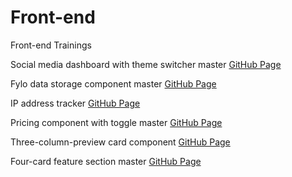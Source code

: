 # Front-end
Front-end Trainings

Social media dashboard with theme switcher master [GitHub Page](https://github.com/neo2enigma/social-media-dashboard-with-theme-switcher-master)

Fylo data storage component master [GitHub Page](https://github.com/neo2enigma/fylo-data-storage-component-master)

IP address tracker [GitHub Page](https://github.com/neo2enigma/ip-address-tracker)

Pricing component with toggle master [GitHub Page](https://github.com/neo2enigma/pricing-component-with-toggle-master)

Three-column-preview card component [GitHub Page](https://github.com/neo2enigma/3-column-preview-card-component-main)

Four-card feature section master [GitHub Page](https://github.com/neo2enigma/four-card-feature-section-master)
